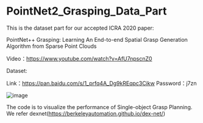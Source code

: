 # PointNet2_Grasping_Data_Part

This is the dataset part for our accepted ICRA 2020 paper:


PointNet++ Grasping: Learning An End-to-end Spatial Grasp Generation Algorithm from Sparse Point Clouds

Video：https://www.youtube.com/watch?v=AfU7npscnZ0


Dataset:

Link：https://pan.baidu.com/s/1_prfq4A_Dg9kREqpc3Cikw 
Password：j7zn  

![image](https://github.com/pyni/PointNet2_Grasping_Data_Part/blob/master/figures/figure1.png)
  
The code is to visualize the performance of Single-object Grasp Planning.
We refer dexnet(https://berkeleyautomation.github.io/dex-net/)

